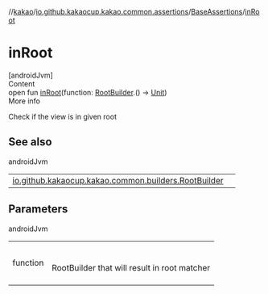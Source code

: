 //[kakao](../../../index.md)/[io.github.kakaocup.kakao.common.assertions](../index.md)/[BaseAssertions](index.md)/[inRoot](in-root.md)



# inRoot  
[androidJvm]  
Content  
open fun [inRoot](in-root.md)(function: [RootBuilder](../../io.github.kakaocup.kakao.common.builders/-root-builder/index.md).() -> [Unit](https://kotlinlang.org/api/latest/jvm/stdlib/kotlin/-unit/index.html))  
More info  


Check if the view is in given root



## See also  
  
androidJvm  
  
| | |
|---|---|
| <a name="io.github.kakaocup.kakao.common.assertions/BaseAssertions/inRoot/#kotlin.Function1[io.github.kakaocup.kakao.common.builders.RootBuilder,kotlin.Unit]/PointingToDeclaration/"></a>[io.github.kakaocup.kakao.common.builders.RootBuilder](../../io.github.kakaocup.kakao.common.builders/-root-builder/index.md)| <a name="io.github.kakaocup.kakao.common.assertions/BaseAssertions/inRoot/#kotlin.Function1[io.github.kakaocup.kakao.common.builders.RootBuilder,kotlin.Unit]/PointingToDeclaration/"></a>|
  


## Parameters  
  
androidJvm  
  
| | |
|---|---|
| <a name="io.github.kakaocup.kakao.common.assertions/BaseAssertions/inRoot/#kotlin.Function1[io.github.kakaocup.kakao.common.builders.RootBuilder,kotlin.Unit]/PointingToDeclaration/"></a>function| <a name="io.github.kakaocup.kakao.common.assertions/BaseAssertions/inRoot/#kotlin.Function1[io.github.kakaocup.kakao.common.builders.RootBuilder,kotlin.Unit]/PointingToDeclaration/"></a><br><br>RootBuilder that will result in root matcher<br><br>|
  
  



